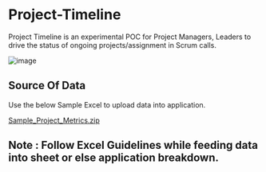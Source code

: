 # Project-Timeline
Project Timeline is an experimental POC for Project Managers, Leaders to drive the status of ongoing projects/assignment in Scrum calls.


![image](https://user-images.githubusercontent.com/17022643/110246850-420aff80-7f8f-11eb-8388-1ee98493c4c9.png)



## Source Of Data
  Use the below Sample Excel to upload data into application.
  
[Sample_Project_Metrics.zip](https://github.com/sjshank/Project-Timeline/files/6097486/Sample_Project_Metrics.zip)


## Note : Follow Excel Guidelines while feeding data into sheet or else application breakdown.
